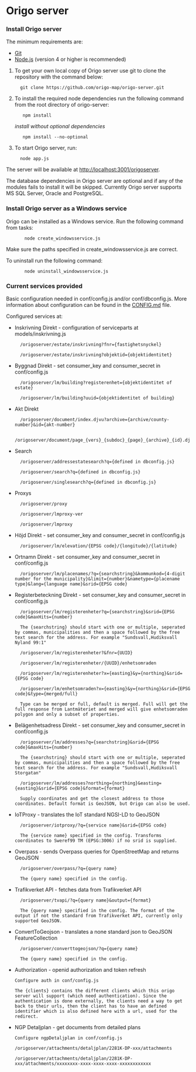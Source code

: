 # Origo server

### Install Origo server
The minimum requirements are:

  * [Git](https://git-scm.com/)
  * [Node.js](https://nodejs.org/) (version 4 or higher is recommended)

 1. To get your own local copy of Origo server use git to clone the repository with the command below:

   		  git clone https://github.com/origo-map/origo-server.git

 2. To install the required node dependencies run the following command from the root directory of origo-server:

  		   npm install

 	 *install without optional dependencies*

	 	   npm install --no-optional

 3. To start Origo server, run:

   		  node app.js

The server will be available at <http://localhost:3001/origoserver>.

The database dependencies in Origo server are optional and if any of the modules fails to install it will be skipped. Currently Origo server supports MS SQL Server, Oracle and PostgreSQL.

### Install Origo server as a Windows service
Origo can be installed as a Windows service. Run the following command from tasks:

  		   node create_windowsservice.js

Make sure the paths specified in create_windowsservice.js are correct.

To uninstall run the following command:

  		   node uninstall_windowsservice.js

### Current services provided
Basic configuration needed in conf/config.js and/or conf/dbconfig.js. More information about configuration can be found in the [CONFIG.md](https://github.com/origo-map/origo-server/blob/master/CONFIG.md) file.

Configured services at:

- Inskrivning Direkt - configuration of serviceparts at models/inskrivning.js

		/origoserver/estate/inskrivning?fnr={fastighetsnyckel}

		/origoserver/estate/inskrivning?objektid={objektidentitet}

- Byggnad Direkt - set consumer_key and consumer_secret in conf/config.js

		/origoserver/lm/building?registerenhet={objektidentitet of estate}

		/origoserver/lm/building?uuid={objektidentitet of building}

- Akt Direkt

		/origoserver/document/index.djvu?archive={archive/county-number}&id={akt-number}

		/origoserver/document/page_{vers}_{subdoc}_{page}_{archive}_{id}.djvu

- Search

		/origoserver/addressestatesearch?q={defined in dbconfig.js}

		/origoserver/search?q={defined in dbconfig.js}

		/origoserver/singlesearch?q={defined in dbconfig.js}

- Proxys

		/origoserver/proxy

		/origoserver/lmproxy-ver

		/origoserver/lmproxy

- Höjd Direkt - set consumer_key and consumer_secret in conf/config.js

		/origoserver/lm/elevation/{EPSG code}/{longitude}/{latitude}

- Ortnamn Direkt - set consumer_key and consumer_secret in conf/config.js

		/origoserver/lm/placenames/?q={searchstring}&kommunkod={4-digit number for the municipality}&limit={number}&nametype={placename type}&lang={language name}&srid={EPSG code}

- Registerbeteckning Direkt - set consumer_key and consumer_secret in conf/config.js

		/origoserver/lm/registerenheter?q={searchstring}&srid={EPSG code}&maxHits={number}

		The {searchstring} should start with one or multiple, seperated by commas, municipalities and then a space followed by the free text search for the address. For example "Sundsvall,Hudiksvall Nyland 99:1"

		/origoserver/lm/registerenheter?&fnr={UUID}

		/origoserver/lm/registerenheter/{UUID}/enhetsomraden

		/origoserver/lm/registerenheter?x={easting}&y={northing}&srid={EPSG code}

		/origoserver/lm/enhetsomraden?x={easting}&y={northing}&srid={EPSG code}&type={merged/full}

		Type can be merged or full, default is merged. Full will get the full response from Lantmäteriet and merged will give enhetsomraden polygon and only a subset of properties.

- Belägenhetsadress Direkt - set consumer_key and consumer_secret in conf/config.js

		/origoserver/lm/addresses?q={searchstring}&srid={EPSG code}&maxHits={number}

		The {searchstring} should start with one or multiple, seperated by commas, municipalities and then a space followed by the free text search for the address. For example "Sundsvall,Hudiksvall Storgatan"

		/origoserver/lm/addresses?northing={northing}&easting={easting}&srid={EPSG code}&format={format}

		Supply coordinates and get the closest address to those coordinates. Default format is GeoJSON, but Origo can also be used.

- IoTProxy - translates the IoT standard NGSI-LD to GeoJSON

		/origoserver/iotproxy/?q={service name}&srid={EPSG code}

		The {service name} specified in the config. Transforms coordinates to Sweref99 TM (EPSG:3006) if no srid is supplied.

- Overpass - sends Overpass queries for OpenStreetMap and returns GeoJSON

		/origoserver/overpass/?q={query name}

		The {query name} specified in the config.

- Trafikverket API - fetches data from Trafikverket API

		/origoserver/tvapi/?q={query name}&output={format}

		The {query name} specified in the config. The format of the output if not the standard from Trafikverket API, currently only supported GeoJSON.

- ConvertToGeojson - translates a none standard json to GeoJSON FeatureCollection

		/origoserver/converttogeojson/?q={query name}

		The {query name} specified in the config.
		
- Authorization - openid authorization and token refresh

      Configure auth in conf/config.js

      The {clients} contains the different clients which this origo server will support (which need authentication). Since the authentication is done externally, the clients need a way to get back to their urls, then the client has to have an defined identifier which is also defined here with a url, used for the redirect.

- NGP Detaljplan - get documents from detailed plans

      Configure ngpDetaljplan in conf/config.js

      /origoserver/attachments/detaljplan/2281K-DP-xxx/attachments

      /origoserver/attachments/detaljplan/2281K-DP-xxx/attachments/xxxxxxxx-xxxx-xxxx-xxxx-xxxxxxxxxxxx
